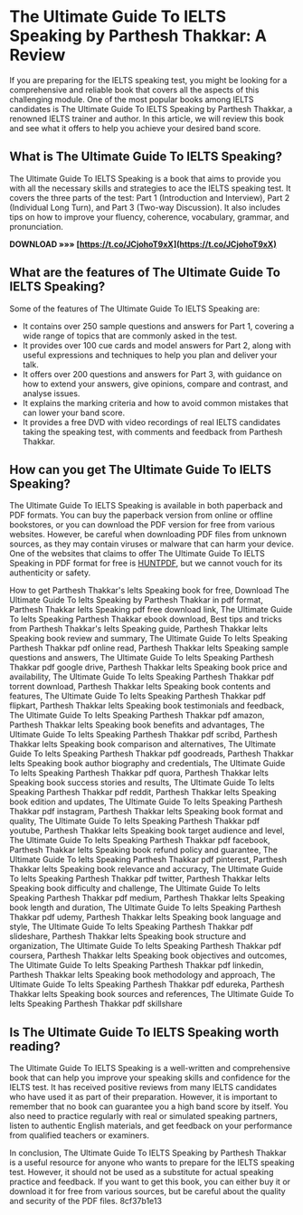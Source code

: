 # The Ultimate Guide To IELTS Speaking by Parthesh Thakkar: A Review
 
If you are preparing for the IELTS speaking test, you might be looking for a comprehensive and reliable book that covers all the aspects of this challenging module. One of the most popular books among IELTS candidates is The Ultimate Guide To IELTS Speaking by Parthesh Thakkar, a renowned IELTS trainer and author. In this article, we will review this book and see what it offers to help you achieve your desired band score.
 
## What is The Ultimate Guide To IELTS Speaking?
 
The Ultimate Guide To IELTS Speaking is a book that aims to provide you with all the necessary skills and strategies to ace the IELTS speaking test. It covers the three parts of the test: Part 1 (Introduction and Interview), Part 2 (Individual Long Turn), and Part 3 (Two-way Discussion). It also includes tips on how to improve your fluency, coherence, vocabulary, grammar, and pronunciation.
 
**DOWNLOAD »»» [https://t.co/JCjohoT9xX](https://t.co/JCjohoT9xX)**


 
## What are the features of The Ultimate Guide To IELTS Speaking?
 
Some of the features of The Ultimate Guide To IELTS Speaking are:
 
- It contains over 250 sample questions and answers for Part 1, covering a wide range of topics that are commonly asked in the test.
- It provides over 100 cue cards and model answers for Part 2, along with useful expressions and techniques to help you plan and deliver your talk.
- It offers over 200 questions and answers for Part 3, with guidance on how to extend your answers, give opinions, compare and contrast, and analyse issues.
- It explains the marking criteria and how to avoid common mistakes that can lower your band score.
- It provides a free DVD with video recordings of real IELTS candidates taking the speaking test, with comments and feedback from Parthesh Thakkar.

## How can you get The Ultimate Guide To IELTS Speaking?
 
The Ultimate Guide To IELTS Speaking is available in both paperback and PDF formats. You can buy the paperback version from online or offline bookstores, or you can download the PDF version for free from various websites. However, be careful when downloading PDF files from unknown sources, as they may contain viruses or malware that can harm your device. One of the websites that claims to offer The Ultimate Guide To IELTS Speaking in PDF format for free is [HUNTPDF](https://huntpdf.com/pdf/the-ultimate-guide-to-ielts-speaking/), but we cannot vouch for its authenticity or safety.
 
How to get Parthesh Thakkar's Ielts Speaking book for free,  Download The Ultimate Guide To Ielts Speaking by Parthesh Thakkar in pdf format,  Parthesh Thakkar Ielts Speaking pdf free download link,  The Ultimate Guide To Ielts Speaking Parthesh Thakkar ebook download,  Best tips and tricks from Parthesh Thakkar's Ielts Speaking guide,  Parthesh Thakkar Ielts Speaking book review and summary,  The Ultimate Guide To Ielts Speaking Parthesh Thakkar pdf online read,  Parthesh Thakkar Ielts Speaking sample questions and answers,  The Ultimate Guide To Ielts Speaking Parthesh Thakkar pdf google drive,  Parthesh Thakkar Ielts Speaking book price and availability,  The Ultimate Guide To Ielts Speaking Parthesh Thakkar pdf torrent download,  Parthesh Thakkar Ielts Speaking book contents and features,  The Ultimate Guide To Ielts Speaking Parthesh Thakkar pdf flipkart,  Parthesh Thakkar Ielts Speaking book testimonials and feedback,  The Ultimate Guide To Ielts Speaking Parthesh Thakkar pdf amazon,  Parthesh Thakkar Ielts Speaking book benefits and advantages,  The Ultimate Guide To Ielts Speaking Parthesh Thakkar pdf scribd,  Parthesh Thakkar Ielts Speaking book comparison and alternatives,  The Ultimate Guide To Ielts Speaking Parthesh Thakkar pdf goodreads,  Parthesh Thakkar Ielts Speaking book author biography and credentials,  The Ultimate Guide To Ielts Speaking Parthesh Thakkar pdf quora,  Parthesh Thakkar Ielts Speaking book success stories and results,  The Ultimate Guide To Ielts Speaking Parthesh Thakkar pdf reddit,  Parthesh Thakkar Ielts Speaking book edition and updates,  The Ultimate Guide To Ielts Speaking Parthesh Thakkar pdf instagram,  Parthesh Thakkar Ielts Speaking book format and quality,  The Ultimate Guide To Ielts Speaking Parthesh Thakkar pdf youtube,  Parthesh Thakkar Ielts Speaking book target audience and level,  The Ultimate Guide To Ielts Speaking Parthesh Thakkar pdf facebook,  Parthesh Thakkar Ielts Speaking book refund policy and guarantee,  The Ultimate Guide To Ielts Speaking Parthesh Thakkar pdf pinterest,  Parthesh Thakkar Ielts Speaking book relevance and accuracy,  The Ultimate Guide To Ielts Speaking Parthesh Thakkar pdf twitter,  Parthesh Thakkar Ielts Speaking book difficulty and challenge,  The Ultimate Guide To Ielts Speaking Parthesh Thakkar pdf medium,  Parthesh Thakkar Ielts Speaking book length and duration,  The Ultimate Guide To Ielts Speaking Parthesh Thakkar pdf udemy,  Parthesh Thakkar Ielts Speaking book language and style,  The Ultimate Guide To Ielts Speaking Parthesh Thakkar pdf slideshare,  Parthesh Thakkar Ielts Speaking book structure and organization,  The Ultimate Guide To Ielts Speaking Parthesh Thakkar pdf coursera,  Parthesh Thakkar Ielts Speaking book objectives and outcomes,  The Ultimate Guide To Ielts Speaking Parthesh Thakkar pdf linkedin,  Parthesh Thakkar Ielts Speaking book methodology and approach,  The Ultimate Guide To Ielts Speaking Parthesh Thakkar pdf edureka,  Parthesh Thakkar Ielts Speaking book sources and references,  The Ultimate Guide To Ielts Speaking Parthesh Thakkar pdf skillshare
 
## Is The Ultimate Guide To IELTS Speaking worth reading?
 
The Ultimate Guide To IELTS Speaking is a well-written and comprehensive book that can help you improve your speaking skills and confidence for the IELTS test. It has received positive reviews from many IELTS candidates who have used it as part of their preparation. However, it is important to remember that no book can guarantee you a high band score by itself. You also need to practice regularly with real or simulated speaking partners, listen to authentic English materials, and get feedback on your performance from qualified teachers or examiners.
 
In conclusion, The Ultimate Guide To IELTS Speaking by Parthesh Thakkar is a useful resource for anyone who wants to prepare for the IELTS speaking test. However, it should not be used as a substitute for actual speaking practice and feedback. If you want to get this book, you can either buy it or download it for free from various sources, but be careful about the quality and security of the PDF files.
 8cf37b1e13
 
